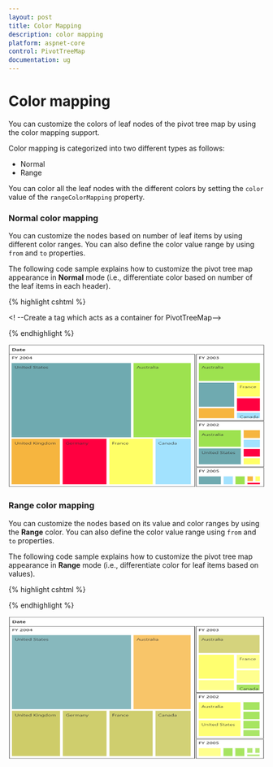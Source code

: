 ```yaml
---
layout: post
title: Color Mapping
description: color mapping
platform: aspnet-core
control: PivotTreeMap
documentation: ug
---
```


# Color mapping

You can customize the colors of leaf nodes of the pivot tree map by using the color mapping support.

Color mapping is categorized into two different types as follows:

* Normal
* Range

You can color all the leaf nodes with the different colors by setting the `color` value of the `rangeColorMapping` property.

### Normal color mapping

You can customize the nodes based on number of leaf items by using different color ranges. You can also define the color value range by using `from` and `to` properties.

The following code sample explains how to customize the pivot tree map appearance in **Normal** mode (i.e., differentiate color based on number of the leaf items in each header).

{% highlight cshtml %}

<! --Create a tag which acts as a container for PivotTreeMap--> 
<ej-pivot-treemap id="PivotTreeMap1" render-success="onTypeChange"></ej-pivot-treemap>

<script type="text/javascript">      
   function onTypeChange(args) {	
         treemapTarget = $('#PivotTreeMap1TreeMapContainer').data("ejTreeMap");
         treemapTarget.model.colorValuePath = "";
         treemapTarget.model.enableGradient = false;
         treemapTarget.model.showLegend = false;
         treemapTarget.model.legendSettings.leftLabel = "";
         treemapTarget.model.legendSettings.rightLabel = "";
         treemapTarget.model.rangeColorMapping = [];
	     treemapTarget.model.colorValuePath = "Index";
         treemapTarget.model.rangeColorMapping.push(
         { color: "#9de24f", from: "0", to: "0" },
         { color: "#a2e2fe", from: "1", to: "1" },
         { color: "#ffff66", from: "2", to: "2" },
         { color: "#FF0040", from: "3", to: "3" },
         { color: "#f6b53f", from: "4", to: "4" },
         { color: "#6FAAB0", from: "5", to: "5" },
         { color: "#C4C24A", from: "6", to: "6" }
         )
	  treemapTarget.refresh();
   } 
</script>

<!--Tooltip labels can be localized here-->
<script id="tooltipTemplate" type="application/jsrender">
    <div style="background:White; color:black; font-size:12px; font-weight:normal; border: 1px solid #4D4D4D; white-space: nowrap;border-radius: 2px; margin-right: 25px; min-width: 110px;padding-right: 5px; padding-left: 5px; padding-bottom: 2px ;width: auto; height: auto;">
        <div>Measure(s) : {{:~Measures(#data)}}</div><div>Row : {{:~Row(#data)}}</div><div>Column : {{:~Column(#data)}}</div><div>Value : {{:~Value(#data)}}</div>
    </div>
</script>

{% endhighlight %}

![](Color-Mapping_images/ColorMapping_img1.png)

### Range color mapping

You can customize the nodes based on its value and color ranges by using the **Range** color. You can also define the color value range using `from` and `to` properties.

The following code sample explains how to customize the pivot tree map appearance in **Range** mode (i.e., differentiate color for leaf items based on values).

{% highlight cshtml %}

<script type="text/javascript">   
   function onTypeChange(args) {	
         treemapTarget = $('#PivotTreeMap1TreeMapContainer').data("ejTreeMap");
         treemapTarget.model.colorValuePath = "";
         treemapTarget.model.enableGradient = false;
         treemapTarget.model.showLegend = false;
         treemapTarget.model.legendSettings.leftLabel = "";
         treemapTarget.model.legendSettings.rightLabel = "";
         treemapTarget.model.rangeColorMapping = [];
	     treemapTarget.model.colorValuePath = "Value";
         treemapTarget.model.rangeColorMapping.push(
         { color: "#a2e2fe", from: "0", to: "10" },
         { color: "#9de24f", from: "11", to: "250" },
         { color: "#ffff66", from: "251", to: "1000" },
         { color: "#C4C24A", from: "1001", to: "3000" },
         { color: "#f6b53f", from: "3001", to: "5000" },
         { color: "#6FAAB0", from: "5001", to: "10000" },
         { color: "#FF0040", from: "10001", to: "20000" }
         )
	treemapTarget.refresh();   
   }
</script>

{% endhighlight %}

![](Color-Mapping_images/ColorMapping_img2.png)


